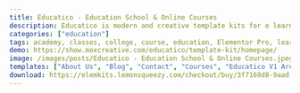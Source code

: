 ```yaml
---
title: Educatico - Education School & Online Courses
description: Educatico is modern and creative template kits for e learning or online education. It has 12 pre-built templates with cool design and modern style. You can also use this creative template kit for any kind of businesses or services related to education.
categories: ["education"]
tags: academy, classes, college, course, education, Elementor Pro, learning, lesson, online course, Online Learning, school, teacher, tutorial, university
demo: https://show.moxcreative.com/educatico/template-kit/homepage/
image: /images/posts/Educatico - Education School & Online Courses.jpeg
templates: ["About Us", "Blog", "Contact", "Courses", "Educatico V1 Archive", "Educatico V1 Error 404", "Educatico V1 Footer", "Educatico V1 Header", "Educatico V1 Single Post", "Event", "Gallery", "Global", "Homepage", "Single Course", "Teachers"]
download: https://elemkits.lemonsqueezy.com/checkout/buy/3f7169d8-9aad-49db-8add-0a2c68e9287b
---
```

